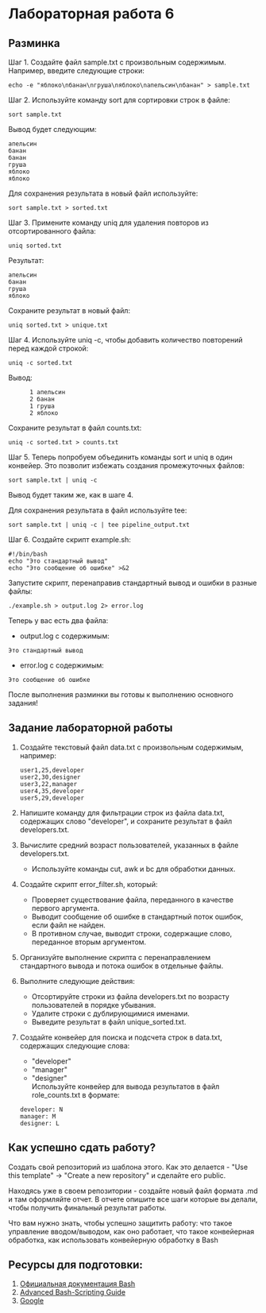 # Лабораторная работа 6
## Разминка

Шаг 1. Создайте файл sample.txt с произвольным содержимым. Например, введите следующие строки:
```
echo -e "яблоко\nбанан\nгруша\nяблоко\nапельсин\nбанан" > sample.txt
```

Шаг 2. Используйте команду sort для сортировки строк в файле:
```
sort sample.txt
```

Вывод будет следующим:
```
апельсин
банан
банан
груша
яблоко
яблоко
```

Для сохранения результата в новый файл используйте:
```
sort sample.txt > sorted.txt
```

Шаг 3. Примените команду uniq для удаления повторов из отсортированного файла:
```
uniq sorted.txt
```

Результат:
```
апельсин
банан
груша
яблоко
```

Сохраните результат в новый файл:
```
uniq sorted.txt > unique.txt
```

Шаг 4. Используйте uniq -c, чтобы добавить количество повторений перед каждой строкой:
```
uniq -c sorted.txt
```

Вывод:
```
      1 апельсин
      2 банан
      1 груша
      2 яблоко
```

Сохраните результат в файл counts.txt:
```
uniq -c sorted.txt > counts.txt
```

Шаг 5. Теперь попробуем объединить команды sort и uniq в один конвейер. Это позволит избежать создания промежуточных файлов:
```
sort sample.txt | uniq -c
```

Вывод будет таким же, как в шаге 4.

Для сохранения результата в файл используйте tee:
```
sort sample.txt | uniq -c | tee pipeline_output.txt
```

Шаг 6. Создайте скрипт example.sh:
```
#!/bin/bash
echo "Это стандартный вывод"
echo "Это сообщение об ошибке" >&2
```

Запустите скрипт, перенаправив стандартный вывод и ошибки в разные файлы:
```
./example.sh > output.log 2> error.log
```

Теперь у вас есть два файла:


- output.log с содержимым:
```
Это стандартный вывод
```

- error.log с содержимым:
```
Это сообщение об ошибке
```

После выполнения разминки вы готовы к выполнению основного задания!
## Задание лабораторной работы


1. Создайте текстовый файл data.txt с произвольным содержимым, например:
   ```
   user1,25,developer
   user2,30,designer
   user3,22,manager
   user4,35,developer
   user5,29,developer
   ```

2. Напишите команду для фильтрации строк из файла data.txt, содержащих слово "developer", и сохраните результат в файл developers.txt.

3. Вычислите средний возраст пользователей, указанных в файле developers.txt.  
   - Используйте команды cut, awk и bc для обработки данных.

4. Создайте скрипт error_filter.sh, который:  
   - Проверяет существование файла, переданного в качестве первого аргумента.  
   - Выводит сообщение об ошибке в стандартный поток ошибок, если файл не найден.  
   - В противном случае, выводит строки, содержащие слово, переданное вторым аргументом.  

5. Организуйте выполнение скрипта с перенаправлением стандартного вывода и потока ошибок в отдельные файлы.

6. Выполните следующие действия:  
   - Отсортируйте строки из файла developers.txt по возрасту пользователей в порядке убывания.  
   - Удалите строки с дублирующимися именами.  
   - Выведите результат в файл unique_sorted.txt.

7. Создайте конвейер для поиска и подсчета строк в data.txt, содержащих следующие слова:  
   - "developer"  
   - "manager"  
   - "designer"  
   Используйте конвейер для вывода результатов в файл role_counts.txt в формате:  
   ```
   developer: N
   manager: M
   designer: L
   ```

## Как успешно сдать работу?
Создать свой репозиторий из шаблона этого. Как это делается - "Use this template" -> "Create a new repository" и сделайте его public.

Находясь уже в своем репозитории - создайте новый файл формата .md и там оформляйте отчет. В отчете опишите все шаги которые вы делали, чтобы получить финальный результат работы.

Что вам нужно знать, чтобы успешно защитить работу: что такое управление вводом/выводом, как оно работает, что такое конвейерная обработка, как использовать конвейерную обработку в Bash

## Ресурсы для подготовки:

1. [Официальная документация Bash](https://www.gnu.org/software/bash/manual/bash.html)
2. [Advanced Bash-Scripting Guide](https://tldp.org/LDP/abs/html/)
3. [Google](https://google.com)
